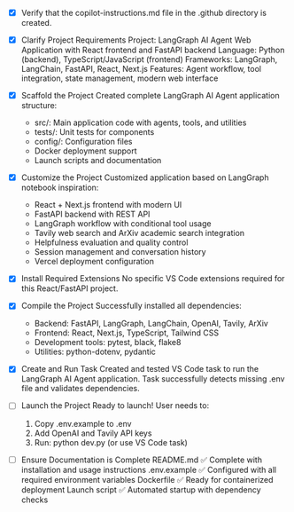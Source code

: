 <!-- Use this file to provide workspace-specific custom instructions to Copilot. For more details, visit https://code.visualstudio.com/docs/copilot/copilot-customization#_use-a-githubcopilotinstructionsmd-file -->
- [x] Verify that the copilot-instructions.md file in the .github directory is created.

- [x] Clarify Project Requirements
	Project: LangGraph AI Agent Web Application with React frontend and FastAPI backend
	Language: Python (backend), TypeScript/JavaScript (frontend)
	Frameworks: LangGraph, LangChain, FastAPI, React, Next.js
	Features: Agent workflow, tool integration, state management, modern web interface

- [x] Scaffold the Project
	Created complete LangGraph AI Agent application structure:
	- src/: Main application code with agents, tools, and utilities
	- tests/: Unit tests for components
	- config/: Configuration files
	- Docker deployment support
	- Launch scripts and documentation

- [x] Customize the Project
	Customized application based on LangGraph notebook inspiration:
	- React + Next.js frontend with modern UI
	- FastAPI backend with REST API
	- LangGraph workflow with conditional tool usage
	- Tavily web search and ArXiv academic search integration
	- Helpfulness evaluation and quality control
	- Session management and conversation history
	- Vercel deployment configuration

- [x] Install Required Extensions
	No specific VS Code extensions required for this React/FastAPI project.

- [x] Compile the Project
	Successfully installed all dependencies:
	- Backend: FastAPI, LangGraph, LangChain, OpenAI, Tavily, ArXiv
	- Frontend: React, Next.js, TypeScript, Tailwind CSS
	- Development tools: pytest, black, flake8
	- Utilities: python-dotenv, pydantic

- [x] Create and Run Task
	Created and tested VS Code task to run the LangGraph AI Agent application.
	Task successfully detects missing .env file and validates dependencies.

- [ ] Launch the Project
	Ready to launch! User needs to:
	1. Copy .env.example to .env
	2. Add OpenAI and Tavily API keys
	3. Run: python dev.py (or use VS Code task)

- [ ] Ensure Documentation is Complete
	README.md ✅ Complete with installation and usage instructions
	.env.example ✅ Configured with all required environment variables
	Dockerfile ✅ Ready for containerized deployment
	Launch script ✅ Automated startup with dependency checks